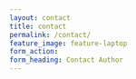 ```yaml
---
layout: contact
title: contact
permalink: /contact/
feature_image: feature-laptop
form_action:
form_heading: Contact Author
---
```


